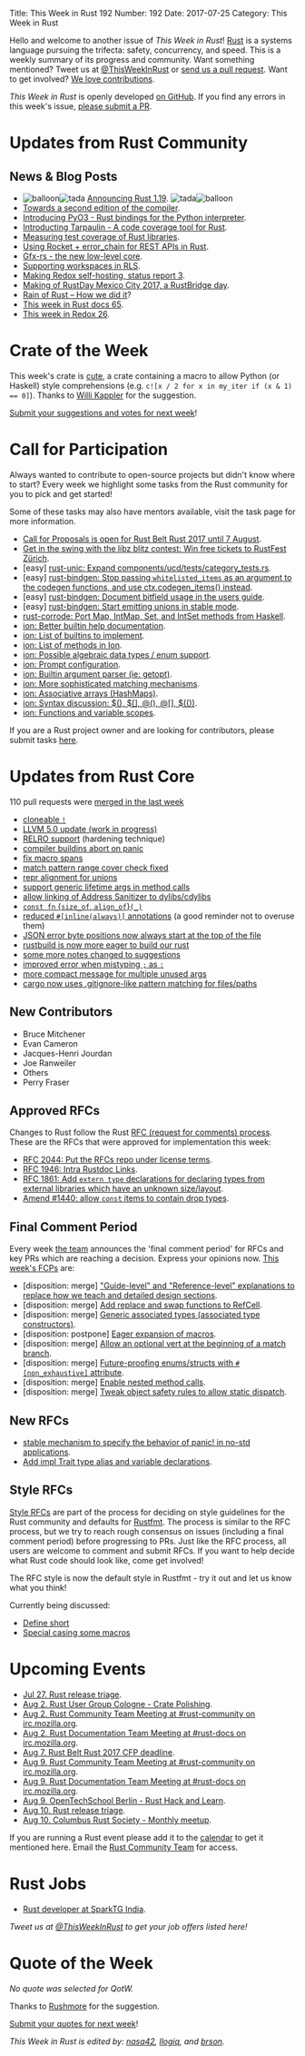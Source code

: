 Title: This Week in Rust 192
Number: 192
Date: 2017-07-25
Category: This Week in Rust

Hello and welcome to another issue of *This Week in Rust*!
[Rust](http://rust-lang.org) is a systems language pursuing the trifecta: safety, concurrency, and speed.
This is a weekly summary of its progress and community.
Want something mentioned? Tweet us at [@ThisWeekInRust](https://twitter.com/ThisWeekInRust) or [send us a pull request](https://github.com/cmr/this-week-in-rust).
Want to get involved? [We love contributions](https://github.com/rust-lang/rust/blob/master/CONTRIBUTING.md).

*This Week in Rust* is openly developed [on GitHub](https://github.com/cmr/this-week-in-rust).
If you find any errors in this week's issue, [please submit a PR](https://github.com/cmr/this-week-in-rust/pulls).

# Updates from Rust Community

## News & Blog Posts

* <img alt="balloon" class="emoji" title=":balloon:" src="https://cdn.discourse.org/business/images/emoji/emoji_one/balloon.png?v=0"><img alt="tada" class="emoji" title=":tada:" src="https://cdn.discourse.org/business/images/emoji/emoji_one/tada.png?v=0"> [Announcing Rust 1.19](https://blog.rust-lang.org/2017/07/20/Rust-1.19.html). <img alt="tada" class="emoji" title=":tada:" src="https://cdn.discourse.org/business/images/emoji/emoji_one/tada.png?v=0"><img alt="balloon" class="emoji" title=":balloon:" src="https://cdn.discourse.org/business/images/emoji/emoji_one/balloon.png?v=0">
* [Towards a second edition of the compiler](https://internals.rust-lang.org/t/towards-a-second-edition-of-the-compiler/5582).
* [Introducing PyO3 - Rust bindings for the Python interpreter](https://www.reddit.com/r/rust/comments/6p3rjp/pyo3_python_rust_binding/).
* [Introducting Tarpaulin - A code coverage tool for Rust](https://xd009642.github.io/2017/07/20/introducting-tarpaulin.html).
* [Measuring test coverage of Rust libraries](https://jbp.io/2017/07/19/measuring-test-coverage-of-rust-programs).
* [Using Rocket + error_chain for REST APIs in Rust](https://jamesmunns.com/update/2017/07/22/rocket-plus-error-chain.html).
* [Gfx-rs - the new low-level core](https://gfx-rs.github.io/2017/07/24/low-level.html).
* [Supporting workspaces in RLS](https://xanewok.github.io/gsoc/2017/supporting-workspaces-in-rls/).
* [Making Redox self-hosting, status report 3](https://redox-os.org/news/gsoc-self-hosting-3/).
* [Making of RustDay Mexico City 2017, a RustBridge day](http://blog.community.rs/2017/07/23/rustdaymx-2017.html).
* [Rain of Rust – How we did it](http://www.rowdymehul.com/rain-of-rust-how-we-did-it/)?
* [This week in Rust docs 65](https://guillaumegomez.github.io/this-week-in-rust-docs/blog/this-week-in-rust-docs-65).
* [This week in Redox 26](https://redox-os.org/news/this-week-in-redox-26/).

# Crate of the Week

This week's crate is [cute](https://crates.io/crates/cute), a crate containing a macro to allow Python (or Haskell) style
comprehensions (e.g. `c![x / 2 for x in my_iter if (x & 1) == 0]`). Thanks to [Willi Kappler](https://users.rust-lang.org/u/willi_kappler)
for the suggestion.

[Submit your suggestions and votes for next week][submit_crate]!

[submit_crate]: https://users.rust-lang.org/t/crate-of-the-week/2704

# Call for Participation

Always wanted to contribute to open-source projects but didn't know where to start?
Every week we highlight some tasks from the Rust community for you to pick and get started!

Some of these tasks may also have mentors available, visit the task page for more information.

* [Call for Proposals is open for Rust Belt Rust 2017 until 7 August](https://cfp.rustfest.eu/events/rustfest-ch).
* [Get in the swing with the libz blitz contest: Win free tickets to RustFest Zürich](http://blog.rustfest.eu/libz-blitz).
* [easy] [rust-unic: Expand components/ucd/tests/category_tests.rs](https://github.com/behnam/rust-unic/issues/43).
* [easy] [rust-bindgen: Stop passing `whitelisted_items` as an argument to the codegen functions, and use ctx.codegen_items() instead](https://github.com/servo/rust-bindgen/issues/838).
* [easy] [rust-bindgen: Document bitfield usage in the users guide](https://github.com/servo/rust-bindgen/issues/818).
* [easy] [rust-bindgen: Start emitting unions in stable mode](https://github.com/servo/rust-bindgen/issues/832).
* [rust-corrode: Port Map, IntMap, Set, and IntSet methods from Haskell](https://github.com/tcr/rust-corrode/issues/2).
* [ion: Better builtin help documentation](https://github.com/redox-os/ion/issues/416).
* [ion: List of builtins to implement](https://github.com/redox-os/ion/issues/409).
* [ion: List of methods in Ion](https://github.com/redox-os/ion/issues/441).
* [ion: Possible algebraic data types / enum support](https://github.com/redox-os/ion/issues/439).
* [ion: Prompt configuration](https://github.com/redox-os/ion/issues/423).
* [ion: Builtin argument parser (ie: getopt)](https://github.com/redox-os/ion/issues/361).
* [ion: More sophisticated matching mechanisms](https://github.com/redox-os/ion/issues/358).
* [ion: Associative arrays (HashMaps)](https://github.com/redox-os/ion/issues/246).
* [ion: Syntax discussion: $(), $[], @(), @[], $(())](https://github.com/redox-os/ion/issues/329).
* [ion: Functions and variable scopes](https://github.com/redox-os/ion/issues/328).

If you are a Rust project owner and are looking for contributors, please submit tasks [here][guidelines].

[guidelines]: https://users.rust-lang.org/t/twir-call-for-participation/4821

# Updates from Rust Core

110 pull requests were [merged in the last week][merged]

[merged]: https://github.com/issues?q=is%3Apr+org%3Arust-lang+is%3Amerged+merged%3A2017-07-17..2017-07-24

* [cloneable `!`](https://github.com/rust-lang/rust/pull/43406)
* [LLVM 5.0 update (work in progress)](https://github.com/rust-lang/rust/pull/43387)
* [RELRO support](https://github.com/rust-lang/rust/pull/43170) (hardening technique)
* [compiler buildins abort on panic](https://github.com/rust-lang/rust/pull/43258)
* [fix macro spans](https://github.com/rust-lang/rust/pull/43352)
* [match pattern range cover check fixed](https://github.com/rust-lang/rust/pull/43266)
* [repr alignment for unions](https://github.com/rust-lang/rust/pull/43274)
* [support generic lifetime args in method calls](https://github.com/rust-lang/rust/pull/42492)
* [allow linking of Address Sanitizer to dylibs/cdylibs](https://github.com/rust-lang/rust/pull/42711)
* [`const fn` {`size_of`, `align_of`}`(_)`](https://github.com/rust-lang/rust/pull/42859)
* [reduced `#[inline(always)]` annotations](https://github.com/rust-lang/rust/pull/43367) (a good reminder not to overuse them)
* [JSON error byte positions now always start at the top of the file](https://github.com/rust-lang/rust/pull/42973)
* [rustbuild is now more eager to build our rust](https://github.com/rust-lang/rust/pull/43096)
* [some more notes changed to suggestions](https://github.com/rust-lang/rust/pull/42033)
* [improved error when mistyping `;` as `:`](https://github.com/rust-lang/rust/pull/43096)
* [more compact message for multiple unused args](https://github.com/rust-lang/rust/pull/43323)
* [cargo now uses .gitignore-like pattern matching for files/paths](https://github.com/rust-lang/cargo/pull/4270)

## New Contributors

* Bruce Mitchener
* Evan Cameron
* Jacques-Henri Jourdan
* Joe Ranweiler
* Others
* Perry Fraser

## Approved RFCs

Changes to Rust follow the Rust [RFC (request for comments)
process](https://github.com/rust-lang/rfcs#rust-rfcs). These
are the RFCs that were approved for implementation this week:

* [RFC 2044: Put the RFCs repo under license terms](https://github.com/rust-lang/rfcs/pull/2044).
* [RFC 1946: Intra Rustdoc Links](https://github.com/rust-lang/rfcs/pull/1946).
* [RFC 1861: Add `extern type` declarations for declaring types from external libraries which have an unknown size/layout](https://github.com/rust-lang/rfcs/pull/1861).
* [Amend #1440: allow `const` items to contain drop types](https://github.com/rust-lang/rfcs/pull/1817).

## Final Comment Period

Every week [the team](https://www.rust-lang.org/team.html) announces the
'final comment period' for RFCs and key PRs which are reaching a
decision. Express your opinions now. [This week's FCPs][fcp] are:

[fcp]: https://github.com/rust-lang/rfcs/labels/final-comment-period

* [disposition: merge] ["Guide-level" and "Reference-level" explanations to replace how we teach and detailed design sections](https://github.com/rust-lang/rfcs/pull/2059).
* [disposition: merge] [Add replace and swap functions to RefCell](https://github.com/rust-lang/rfcs/pull/2057).
* [disposition: merge] [Generic associated types (associated type constructors)](https://github.com/rust-lang/rfcs/pull/1598).
* [disposition: postpone] [Eager expansion of macros](https://github.com/rust-lang/rfcs/pull/1628).
* [disposition: merge] [Allow an optional vert at the beginning of a match branch](https://github.com/rust-lang/rfcs/pull/1925).
* [disposition: merge] [Future-proofing enums/structs with `#[non_exhaustive]` attribute](https://github.com/rust-lang/rfcs/pull/2008).
* [disposition: merge] [Enable nested method calls](https://github.com/rust-lang/rfcs/pull/2025).
* [disposition: merge] [Tweak object safety rules to allow static dispatch](https://github.com/rust-lang/rfcs/pull/2027).

## New RFCs

* [stable mechanism to specify the behavior of panic! in no-std applications](https://github.com/rust-lang/rfcs/pull/2070).
* [Add impl Trait type alias and variable declarations](https://github.com/rust-lang/rfcs/pull/2071).

## Style RFCs

[Style RFCs](https://github.com/rust-lang-nursery/fmt-rfcs) are part of the process for deciding on style guidelines for the Rust community and defaults for [Rustfmt](https://github.com/rust-lang-nursery/rustfmt). The process is similar to the RFC process, but we try to reach rough consensus on issues (including a final comment period) before progressing to PRs. Just like the RFC process, all users are welcome to comment and submit RFCs. If you want to help decide what Rust code should look like, come get involved!

The RFC style is now the default style in Rustfmt - try it out and let us know what you think!

Currently being discussed:

* [Define short](https://github.com/rust-lang-nursery/fmt-rfcs/issues/47)
* [Special casing some macros](https://github.com/rust-lang-nursery/fmt-rfcs/issues/86)


# Upcoming Events

* [Jul 27. Rust release triage](https://internals.rust-lang.org/t/release-cycle-triage-proposal/3544).
* [Aug  2. Rust User Group Cologne - Crate Polishing](http://rust.cologne/2017/08/02/crate-polishing.html).
* [Aug  2. Rust Community Team Meeting at #rust-community on irc.mozilla.org](https://chat.mibbit.com/?server=irc.mozilla.org&channel=%23rust-community).
* [Aug  2. Rust Documentation Team Meeting at #rust-docs on irc.mozilla.org](https://chat.mibbit.com/?server=irc.mozilla.org&channel=%23rust-docs).
* [Aug  7. Rust Belt Rust 2017 CFP deadline](https://cfp.rustfest.eu/events/rustfest-ch).
* [Aug  9. Rust Community Team Meeting at #rust-community on irc.mozilla.org](https://chat.mibbit.com/?server=irc.mozilla.org&channel=%23rust-community).
* [Aug  9. Rust Documentation Team Meeting at #rust-docs on irc.mozilla.org](https://chat.mibbit.com/?server=irc.mozilla.org&channel=%23rust-docs).
* [Aug  9. OpenTechSchool Berlin - Rust Hack and Learn](https://www.meetup.com/opentechschool-berlin/events/krnczlywlbmb/).
* [Aug 10. Rust release triage](https://internals.rust-lang.org/t/release-cycle-triage-proposal/3544).
* [Aug 10. Columbus Rust Society - Monthly meetup](https://www.meetup.com/columbus-rs/events/czcwhlywlbnb/).

If you are running a Rust event please add it to the [calendar] to get
it mentioned here. Email the [Rust Community Team][community] for access.

[calendar]: https://www.google.com/calendar/embed?src=apd9vmbc22egenmtu5l6c5jbfc%40group.calendar.google.com
[community]: mailto:community-team@rust-lang.org

# Rust Jobs

* [Rust developer at SparkTG India](https://twitter.com/by1x/status/887653738252451840).

*Tweet us at [@ThisWeekInRust](https://twitter.com/ThisWeekInRust) to get your job offers listed here!*

# Quote of the Week

*No quote was selected for QotW.*

Thanks to [Rushmore](https://users.rust-lang.org/t/twir-quote-of-the-week/328/421) for the suggestion.

[Submit your quotes for next week][submit]!

[submit]: http://users.rust-lang.org/t/twir-quote-of-the-week/328

*This Week in Rust is edited by: [nasa42](https://github.com/nasa42), [llogiq](https://github.com/llogiq), and [brson](https://github.com/brson).*
